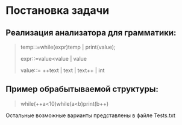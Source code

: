 # Постановка задачи
## Реализация анализатора для грамматики:

> temp∷=while(expr)temp | print(value);
>
> expr∷=value\<value | value
>
> value∷= ++text | text |  text++ | int

## Пример обрабытываемой структуры:
>
> while(++a\<10)while(a\<b)print(b++)

Остальные возможные варианты представлены в файле Tests.txt
